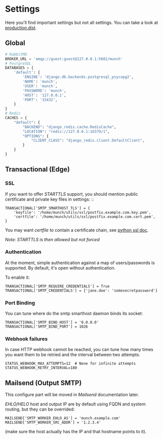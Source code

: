 # Settings

Here you'll find important settings but not all settings.
You can take a look at [production.dist](https://github.com/crunchmail/munch-core/blob/master/src/munch/settings/production.dist).

## Global

```python
# RabbitMQ
BROKER_URL = 'amqp://guest:guest@127.0.0.1:5682/munch'
# PostgreSQL
DATABASES = {
    'default': {
        'ENGINE': 'django.db.backends.postgresql_psycopg2',
        'NAME': 'munch',
        'USER': 'munch',
        'PASSWORD': 'munch',
        'HOST': '127.0.0.1',
        'PORT': '15432',
    }
}
# Redis
CACHES = {
    "default": {
        "BACKEND": "django_redis.cache.RedisCache",
        "LOCATION": "redis://127.0.0.1:16379/1",
        "OPTIONS": {
            "CLIENT_CLASS": "django_redis.client.DefaultClient",
        }
    }
}
```

## Transactional (Edge)

### SSL

If you want to offer *STARTTLS* support, you should mention public certificate and private key files in settings: ::

    TRANSACTIONAL['SMTP_SMARTHOST_TLS'] = {
        'keyfile': '/home/munch/utils/ssl/postfix.example.com.key.pem',
        'certfile': '/home/munch/utils/ssl/postfix.example.com.cert.pem',
    }

You may want *certfile* to contain a certificate chain, see
[python ssl doc](https://docs.python.org/3.4/library/ssl.html#certificate-chains).

*Note: STARTTLS is then allowed but not forced*


### Authentication

At the moment, simple authentication against a map of users/passwords is
supported. By default, it's open without authentication.

To enable it:

    TRANSACTIONAL['SMTP_REQUIRE_CREDENTIALS'] = True
    TRANSACTIONAL['SMTP_CREDENTIALS'] = {'jane.doe': 'somesecretpassword'}

### Port Binding

You can tune where do the smtp smarthost daemon binds its socket:

    TRANSACTIONAL['SMTP_BIND_HOST'] = '0.0.0.0'
    TRANSACTIONAL['SMTP_BIND_PORT'] = 1026


### Webhook failures

In case HTTP webhook cannot be reached, you can tune how many times you want
them to be retried and the interval between two attempts.

    STATUS_WEBHOOK_MAX_ATTEMPTS=12  # None for infinite attempts
    STATUS_WEBHOOK_RETRY_INTERVAL=180


## Mailsend (Output SMTP)

This configure part will be moved in *Mailsend* documentation later.

*EHLO/HELO* host and output IP are by default using FQDN and system routing, but they can be overrided:

    MAILSEND['SMTP_WORKER_EHLO_AS'] = 'munch.example.com'
    MAILSEND['SMTP_WORKER_SRC_ADDR'] = '1.2.3.4'

(make sure the host actually has the IP and that hostname points to it).
